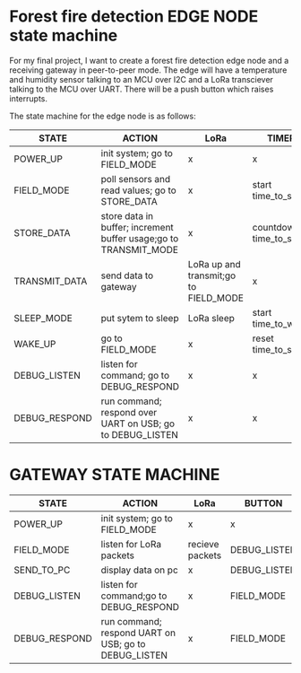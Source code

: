 <!-- 1. Start putting together a plan for your final project. Given the chapter, the main goal is to
put together state machine documentation. This can be a flowchart or (preferably) a
state table. You may also need to create the diagrams from Lesson 2 to flesh out the
design. Note: this design planning, thinking through the system, what you have and
what you need. Keep in mind that these will not be the final version!

2. Extra credit: Al Sweigart wrote many small games in Python. They are keyboard input so
they don’t have very fancy graphics. As with toys, most games have a huge state
machine. Document the state machine for one of the games, suggested examples are
blackjack.py, conwaysgameoflife.py, snailrace.py, zombiebitefight.py,and montyhall.py.
You do not need it to run to play the game but if you do and don’t have python set up,
you can put them in a new Python notebook at https://colab.research.google.com/ -->

# Forest fire detection EDGE NODE state machine
For my final project, I want to create a forest fire detection edge node and a receiving gateway in peer-to-peer mode.
The edge will have a temperature and humidity sensor talking to an MCU over I2C and a LoRa transciever talking to the MCU over UART. There will be a push button which raises interrupts.

The state machine for the edge node is as follows:

STATE | ACTION | LoRa | TIMER | BUTTON |
------|--------|------------|------|-------| 
POWER_UP | init system; go to FIELD_MODE| x | x | x |
FIELD_MODE | poll sensors and read values; go to STORE_DATA | x | start time_to_sleep| go to DEBUG_LISTEN|
STORE_DATA | store data in buffer; increment buffer usage;go to TRANSMIT_MODE| x | countdown time_to_sleep|go to DEBUG_LISTEN|
TRANSMIT_DATA | send data to gateway |LoRa up and transmit;go to FIELD_MODE | x | go to DEBUG_LISTEN|
SLEEP_MODE | put sytem to sleep | LoRa sleep | start time_to_wake| got to FIELD_MODE
WAKE_UP | go to FIELD_MODE | x | reset time_to_sleep | x |
DEBUG_LISTEN | listen for command; go to DEBUG_RESPOND| x | x | go to FIELD_MODE
DEBUG_RESPOND | run command; respond over UART on USB; go to DEBUG_LISTEN | x | x | go to FIELD_MODE



# GATEWAY STATE MACHINE
STATE | ACTION |  LoRa | BUTTON|
------|--------|------------|------
POWER_UP | init system; go to FIELD_MODE| x | x 
FIELD_MODE | listen for LoRa packets | recieve packets | DEBUG_LISTEN
SEND_TO_PC | display data on pc| x | DEBUG_LISTEN|
DEBUG_LISTEN| listen for command;go to DEBUG_RESPOND | x | FIELD_MODE
DEBUG_RESPOND | run command; respond UART on USB; go to DEBUG_LISTEN | x | FIELD_MODE






